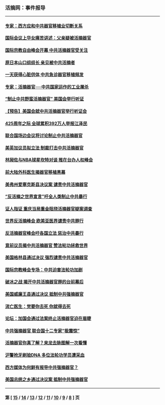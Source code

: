 ### 活摘网：事件报导
---
#### [专家：西方应和中共器官移植业切断关系](../../pages/nf5877/n13772828.md?07180430) 
#### [国际会议上华女痛苦讲述：父亲疑被活摘器官](../../pages/nf5877/n13771583.md?07180430) 
#### [国际宗教自由峰会开幕 中共活摘器官受关注](../../pages/nf5877/n13769995.md?07180430) 
#### [原日本山口组组长 亲见被中共活摘者](../../pages/nf5877/n13767360.md?07180430) 
#### [一天获得心脏供体 中共急诊器官移植频发](../../pages/nf5877/n13764689.md?07180430) 
#### [专家：活摘器官──中共国家运作的工业屠杀](../../pages/nf5877/n13761178.md?07180430) 
#### [“制止中共野蛮活摘器官” 美国会举行听证](../../pages/nf5877/n13735831.md?07180430) 
#### [【预告】美国会就中共活摘器官举行听证会](../../pages/nf5877/n13732843.md?07180430) 
#### [425周年之际 全球累积392万人举报江泽民](../../pages/nf5877/n13719232.md?07180430) 
#### [联合国场边会议将讨论制止中共活摘器官](../../pages/nf5877/n13656361.md?07180430) 
#### [美英加议员拟立法 制裁打击中共活摘器官](../../pages/nf5877/n13430251.md?07180430) 
#### [林昶佐与NBA球星坎特对谈 推在台办人权峰会](../../pages/nf5877/n13414467.md?07180430) 
#### [前大陆外科医生揭器官移植黑幕](../../pages/nf5877/n13401416.md?07180430) 
#### [美弗州爱塞克斯县决议案 谴责中共活摘器官](../../pages/nf5877/n13320919.md?07180430) 
#### [“反活摘之世界宣言”吁全人类制止中共暴行](../../pages/nf5877/n13259730.md?07180430) 
#### [证人指证 重庆当局重金阻挠活摘器官疑案调查](../../pages/nf5877/n13259127.md?07180430) 
#### [世界反活摘峰会 欧美亚医界谴责中共罪行](../../pages/nf5877/n13253550.md?07180430) 
#### [反活摘器官峰会吁各国立法 惩治中共暴行](../../pages/nf5877/n13245052.md?07180430) 
#### [意前议员揭中共活摘器官 赞法轮功拯救世界](../../pages/nf5877/n13203445.md?07180430) 
#### [美国格林县通过决议 强烈谴责中共活摘器官](../../pages/nf5877/n13119367.md?07180430) 
#### [国际宗教峰会专场：中共迫害法轮功加剧](../../pages/nf5877/n13088279.md?07180430) 
#### [破冰之战 揭开中共活摘器官罪的台前幕后](../../pages/nf5877/n13082457.md?07180430) 
#### [美国威廉王县通过决议 抵制中共强摘器官](../../pages/nf5877/n13056521.md?07180430) 
#### [流亡医生：党要你去死 你就得去死](../../pages/nf5877/n13052835.md?07180430) 
#### [论坛：加国会通过法案终止活摘器官迫在眉睫](../../pages/nf5877/n13029839.md?07180430) 
#### [中共强摘器官 联合国十二专家“极震惊”](../../pages/nf5877/n13024313.md?07180430) 
#### [活摘器官你真了解？来龙去脉图解一次看懂](../../pages/nf5877/n13013820.md?07180430) 
#### [沪警抢牙刷验DNA 多位法轮功学员遭采血](../../pages/nf5877/n12969218.md?07180430) 
#### [西方媒体为何鲜有报导中共强摘器官？](../../pages/nf5877/n12932034.md?07180430) 
#### [美国总统之乡通过决议案 抵制中共强摘器官](../../pages/nf5877/n12908242.md?07180430) 

---
#### 第 [ [15](./15.md?07180430) / [14](./14.md?07180430) / [13](./13.md?07180430) / [12](./12.md?07180430) / [11](./11.md?07180430) / [10](./10.md?07180430) / [9](./9.md?07180430) / [8](./8.md?07180430) ] 页
